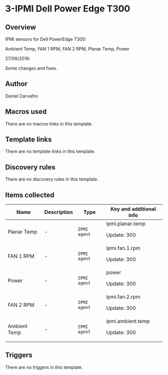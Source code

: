 # 3-IPMI Dell Power Edge T300

## Overview

IPMI sensors for Dell PowerEdge T300:


Ambient Temp, FAN 1 RPM, FAN 2 RPM, Planar Temp, Power


 


27/09/2016:


Some changes and fixes.



## Author

Daniel Carvalho

## Macros used

There are no macros links in this template.

## Template links

There are no template links in this template.

## Discovery rules

There are no discovery rules in this template.

## Items collected

|Name|Description|Type|Key and additional info|
|----|-----------|----|----|
|Planar Temp|<p>-</p>|`IPMI agent`|ipmi.planar.temp<p>Update: 300</p>|
|FAN 1 RPM|<p>-</p>|`IPMI agent`|ipmi.fan.1.rpm<p>Update: 300</p>|
|Power|<p>-</p>|`IPMI agent`|power<p>Update: 300</p>|
|FAN 2 RPM|<p>-</p>|`IPMI agent`|ipmi.fan.2.rpm<p>Update: 300</p>|
|Ambient Temp|<p>-</p>|`IPMI agent`|ipmi.ambient.temp<p>Update: 300</p>|


## Triggers

There are no triggers in this template.

